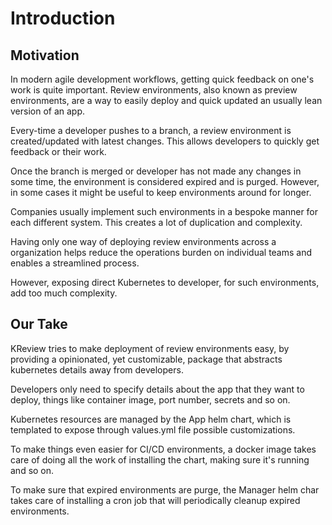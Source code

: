 # Introduction

## Motivation

In modern agile development workflows, getting quick feedback on one's work is quite important. Review environments, also known as preview environments, are a way to easily deploy and quick updated an usually lean version of an app.

Every-time a developer pushes to a branch, a review environment is created/updated with latest changes. This allows developers to quickly get feedback or their work.

Once the branch is merged or developer has not made any changes in some time, the environment is considered expired and is purged. However, in some cases it might be useful to keep environments around for longer.

Companies usually implement such environments in a bespoke manner for each different system. This creates a lot of duplication and complexity.

Having only one way of deploying review environments across a organization helps reduce the operations burden on individual teams and enables a streamlined process.

However, exposing direct Kubernetes to developer, for such environments, add too much complexity.

## Our Take

KReview tries to make deployment of review environments easy, by providing a opinionated, yet customizable, package that abstracts kubernetes details away from developers.

Developers only need to specify details about the app that they want to deploy, things like container image, port number, secrets and so on.

Kubernetes resources are managed by the App helm chart, which is templated to expose through values.yml file possible customizations.

To make things even easier for CI/CD environments, a docker image takes care of doing all the work of installing the chart, making sure it's running and so on.

To make sure that expired environments are purge, the Manager helm char takes care of installing a cron job that will periodically cleanup expired environments.
